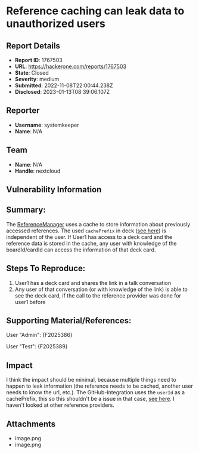 # Reference caching can leak data to unauthorized users

## Report Details
- **Report ID**: 1767503
- **URL**: https://hackerone.com/reports/1767503
- **State**: Closed
- **Severity**: medium
- **Submitted**: 2022-11-08T22:00:44.238Z
- **Disclosed**: 2023-01-13T08:39:06.107Z

## Reporter
- **Username**: systemkeeper
- **Name**: N/A

## Team
- **Name**: N/A
- **Handle**: nextcloud

## Vulnerability Information
## Summary:
The [ReferenceManager](https://github.com/nextcloud/server/blob/master/lib/private/Collaboration/Reference/ReferenceManager.php) uses a cache to store information about previously accessed references. The used `cachePrefix` in deck ([see here](https://github.com/nextcloud/deck/blob/e55b3a0a26a65a01fae8cfdf83b1066616bfa6ee/lib/Reference/CardReferenceProvider.php#L154-L166)) is independent of the user. If User1 has access to a deck card and the reference data is stored in the cache, any user with knowledge of the boardId/cardId can access the information of that deck card.

## Steps To Reproduce:
  1. User1 has a deck card and shares the link in a talk conversation
  2. Any user of that conversation (or with knowledge of the link) is able to see the deck card, if the call to the reference provider was done for user1 before


## Supporting Material/References:
User "Admin":
{F2025386}

User "Test":
{F2025389}

## Impact

I think the impact should be minimal, because multiple things need to happen to leak information (the reference needs to be cached, another user needs to know the url, etc.).
The GitHub-Integration uses the `userId` as a cachePrefix, this so this shouldn't be a issue in that case, [see here](https://github.com/nextcloud/integration_github/blob/bb443c47fc8a9b0ba090456461040136a93c9214/lib/Reference/GithubReferenceProvider.php#L175-L182).
I haven't looked at other reference providers.

## Attachments
- image.png
- image.png
